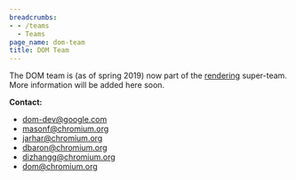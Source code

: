 ```yaml
---
breadcrumbs:
- - /teams
  - Teams
page_name: dom-team
title: DOM Team
---
```


The DOM team is (as of spring 2019) now part of the
[rendering](/teams/rendering) super-team. More information will be added here
soon.

**Contact:**

*   dom-dev@google.com
*   masonf@chromium.org
*   jarhar@chromium.org
*   dbaron@chromium.org
*   dizhangg@chromium.org
*   dom@chromium.org

